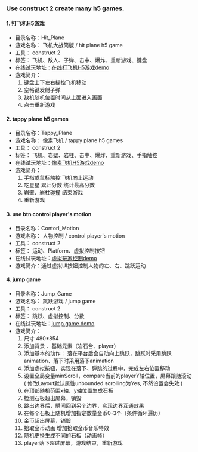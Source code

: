 ### Use construct 2 create many h5 games.


#### 1. 打飞机H5游戏

* 目录名称：Hit_Plane
* 游戏名称： 飞机大战简版 / hit plane h5 game
* 工具： construct 2
* 标签： 飞机、敌人、子弹、击中、爆炸、重新游戏、键盘
* 在线试玩地址：[在线打飞机H5游戏demo](https://riverscoder.github.io/construct2-h5-games/Hit_Plane/index.html) 
* 游戏简介：
    1. 键盘上下左右操控飞机移动
    2. 空格键发射子弹
    3. 敌机随机位置时间从上面进入画面
    4. 点击重新游戏


#### 2. tappy plane h5 games

* 目录名称：Tappy_Plane
* 游戏名称： 像素飞机 / tappy plane h5 games
* 工具： construct 2
* 标签： 飞机、岩壁、岩柱、击中、爆炸、重新游戏、手指触控
* 在线试玩地址：[像素飞机H5游戏demo](https://riverscoder.github.io/construct2-h5-games/Tappy_Plane/index.html) 
* 游戏简介：
    1. 手指或鼠标触控 飞机向上运动
    2. 吃星星 累计分数 统计最高分数
    3. 岩壁、岩柱碰撞 结束游戏
    4. 重新游戏


#### 3. use btn control player's motion

* 目录名称：Contorl_Motion
* 游戏名称： 人物控制 / control player's motion
* 工具： construct 2
* 标签： 运动、Platform、虚拟控制按钮
* 在线试玩地址：[虚拟玩家控制demo](https://riverscoder.github.io/construct2-h5-games/Contorl_Motion/index.html) 
* 游戏简介：通过虚拟UI按钮控制人物的左、右、跳跃运动

#### 4. jump game 

* 目录名称：Jump_Game
* 游戏名称： 跳跃游戏 / jump game
* 工具： construct 2
* 标签： 跳跃、虚拟控制、分数
* 在线试玩地址：[jump game demo](https://riverscoder.github.io/construct2-h5-games/Jump_Game/index.html) 
* 游戏简介：
    1. 尺寸 480*854
    2. 添加背景 、基础元素（岩石台、player）
    3. 添加基本的动作： 落在平台后会自动向上跳跃，跳跃时采用跳跃animation、落下时采用落下animation
    4. 添加虚拟按钮，实现在落下、弹跳的过程中，完成左右位置移动
    5. 设置全局变量minScroll，compare当前的playerY轴位置，屏幕跟随滚动 ( 修改Layout默认属性unbounded scrolling为Yes, 不然设置会失效 )
    6. 在顶部随机范围x轴、y轴位置生成石板
    7. 检测石板超出屏幕，销毁
    8. 跳出边界后，瞬间回到另个边界，实现边界互通效果
    9. 在每个石板上随机增加指定数量金币0-3个（条件循环遍历）
    10. 金币超出屏幕，销毁
    11. 拾取金币动画 增加拾取金币音乐特效
    12. 随机更换生成不同的石板（动画帧）
    13. player落下超过屏幕，游戏结束，重新游戏
